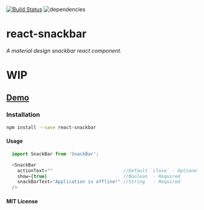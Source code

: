 [![Build Status](https://travis-ci.org/gokulkrishh/react-snackbar.svg?branch=master)](https://travis-ci.org/gokulkrishh/react-snackbar)  ![dependencies](https://david-dm.org/gokulkrishh/react-snackbar.svg)
# react-snackbar

*A material design snackbar react component.*

# WIP

## [Demo]()

### Installation

```sh
npm install --save react-snackbar
```

#### Usage

```js
  import SnackBar from 'SnackBar';

  <SnackBar
    actionText=""                          //Default `close` - Optional
    show={true}                            //Boolean  - Required
    snackBarText="Application is offline!" //String   - Required
  />
```

#### MIT License

